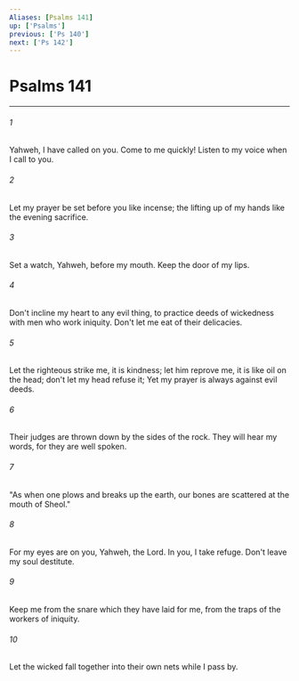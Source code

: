 ```yaml
---
Aliases: [Psalms 141]
up: ['Psalms']
previous: ['Ps 140']
next: ['Ps 142']
---
```

# Psalms 141
***





###### 1 

Yahweh, I have called on you. Come to me quickly! Listen to my voice when I call to you. 



###### 2 

Let my prayer be set before you like incense; the lifting up of my hands like the evening sacrifice. 



###### 3 

Set a watch, Yahweh, before my mouth. Keep the door of my lips. 



###### 4 

Don't incline my heart to any evil thing, to practice deeds of wickedness with men who work iniquity. Don't let me eat of their delicacies. 



###### 5 

Let the righteous strike me, it is kindness; let him reprove me, it is like oil on the head; don't let my head refuse it; Yet my prayer is always against evil deeds. 



###### 6 

Their judges are thrown down by the sides of the rock. They will hear my words, for they are well spoken. 



###### 7 

"As when one plows and breaks up the earth, our bones are scattered at the mouth of Sheol." 



###### 8 

For my eyes are on you, Yahweh, the Lord. In you, I take refuge. Don't leave my soul destitute. 



###### 9 

Keep me from the snare which they have laid for me, from the traps of the workers of iniquity. 



###### 10 

Let the wicked fall together into their own nets while I pass by.
